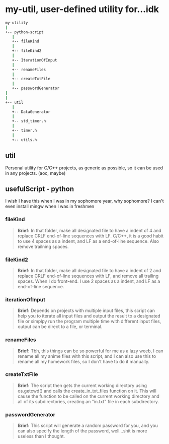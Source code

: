 # my-util, user-defined utility for...idk

```bash
my-utility
|
+-- python-script
   |
   +-- fileKind
   |
   +-- fileKind2
   |
   +-- IterationOfInput
   |
   +-- renameFiles
   |
   +-- createTxtFile
   |
   +-- passwordGenerator
|
|
+-- util
   |
   +-- DataGenerator
   |
   +-- std_timer.h
   |
   +-- timer.h
   |
   +-- utils.h
```

## util

Personal utility for C/C++ projects, as generic as possible, so it can be used in any projects. (aoc, maybe)

## usefulScript - python

I wish I have this when I was in my sophomore year, why sophomore? I can't even install mingw when I was in freshmen

### fileKind

> **Brief:** In that folder, make all designated file to have a indent of 4 and replace CRLF end-of-line sequences with LF. C/C++, it is a good habit to use 4 spaces as a indent, and LF as a end-of-line sequence. Also remove trailning spaces.

### fileKind2

> **Brief:** In that folder, make all designated file to have a indent of 2 and replace CRLF end-of-line sequences with LF, and remove all trailing spaces. When I do front-end. I use 2 spaces as a indent, and LF as a end-of-line sequence.

### iterationOfInput

> **Brief:** Depends on projects with multiple input files, this script can help you to iterate all input files and output the result to a designated file or simplpy run the program multiple time with different input files, output can be direct to a file, or terminal.

### renameFiles

> **Brief:** Tbh, this things can be so powerful for me as a lazy weeb, I can rename all my anime files with this script, and I can also use this to rename all my homework files, so I don't have to do it manually.

### createTxtFile

> **Brief:** The script then gets the current working directory using os.getcwd() and calls the create_in_txt_files function on it. This will cause the function to be called on the current working directory and all of its subdirectories, creating an "in.txt" file in each subdirectory.

### passwordGenerator

> **Brief:** This script will generate a random password for you, and you can also specify the length of the password, well...shit is more useless than I thought.
